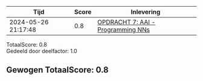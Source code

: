 
|Tijd|Score|Inlevering|
|---|---|---|
|2024-05-26 21:17:48 |0.8|<a href="https://canvas.hu.nl//courses/39753/assignments/284177/submissions/88779">OPDRACHT 7: AAI - Programming NNs</a>|

TotaalScore: 0.8   
Gedeeld door deelfactor: 1.0   

## Gewogen TotaalScore: 0.8

